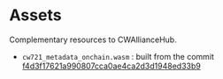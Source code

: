 # Assets

Complementary resources to CWAllianceHub.

- `cw721_metadata_onchain.wasm` : built from the commit [f4d3f17621a990807cca0ae4ca2d3d1948ed33b9](https://github.com/CosmWasm/cw-nfts/commit/f4d3f17621a990807cca0ae4ca2d3d1948ed33b9)